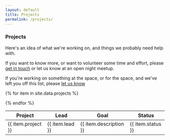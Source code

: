 ```yaml
---
layout: default
title: Projects
permalink: /projects/
---
```


<h3>Projects</h3>

<p>Here's an idea of what we're working on, and things we probably need help with.</p>

<p>If you want to know more, or want to volunteer some time and effort, please <a href="/contact/">get in touch</a> or let us know at an open night meetup.</p>

<p>If you're working on something at the space, or for the space, and we've left you off this list, please <a href="/contact/">let us know</a></p>

<table class="table">
 <thead>
   <tr>
   <th>Project</th>
   <th>Lead</th>
   <th>Goal</th>
   <th>Status</th>
   </tr>
  </thead>
  <tbody>

{% for item in site.data.projects %}
   <tr>
   <td>{{ item.project }}</td>
   <td>{{ item.lead }}</td>
   <td>{{ item.description }}</td>
   <td>{{ item.status }}</td>
   </tr>
{% endfor %}

  </tbody>
</table>


